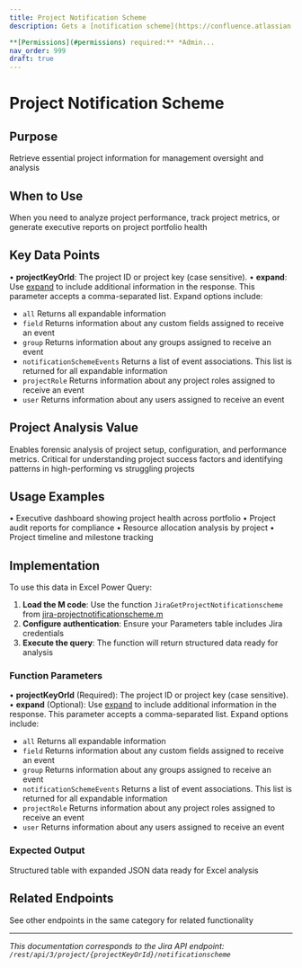 ```yaml
---
title: Project Notification Scheme
description: Gets a [notification scheme](https://confluence.atlassian.com/x/8YdKLg) associated with the project.

**[Permissions](#permissions) required:** *Admin...
nav_order: 999
draft: true
---
```


# Project Notification Scheme

## Purpose
Retrieve essential project information for management oversight and analysis

## When to Use
When you need to analyze project performance, track project metrics, or generate executive reports on project portfolio health

## Key Data Points
• **projectKeyOrId**: The project ID or project key (case sensitive).
• **expand**: Use [expand](#expansion) to include additional information in the response. This parameter accepts a comma-separated list. Expand options include:

 *  `all` Returns all expandable information
 *  `field` Returns information about any custom fields assigned to receive an event
 *  `group` Returns information about any groups assigned to receive an event
 *  `notificationSchemeEvents` Returns a list of event associations. This list is returned for all expandable information
 *  `projectRole` Returns information about any project roles assigned to receive an event
 *  `user` Returns information about any users assigned to receive an event

## Project Analysis Value
Enables forensic analysis of project setup, configuration, and performance metrics. Critical for understanding project success factors and identifying patterns in high-performing vs struggling projects

## Usage Examples
• Executive dashboard showing project health across portfolio
• Project audit reports for compliance
• Resource allocation analysis by project
• Project timeline and milestone tracking

## Implementation
To use this data in Excel Power Query:

1. **Load the M code**: Use the function `JiraGetProjectNotificationscheme` from [jira-projectnotificationscheme.m](../assets/jira-projectnotificationscheme.m)
2. **Configure authentication**: Ensure your Parameters table includes Jira credentials
3. **Execute the query**: The function will return structured data ready for analysis

### Function Parameters
• **projectKeyOrId** (Required): The project ID or project key (case sensitive).
• **expand** (Optional): Use [expand](#expansion) to include additional information in the response. This parameter accepts a comma-separated list. Expand options include:

 *  `all` Returns all expandable information
 *  `field` Returns information about any custom fields assigned to receive an event
 *  `group` Returns information about any groups assigned to receive an event
 *  `notificationSchemeEvents` Returns a list of event associations. This list is returned for all expandable information
 *  `projectRole` Returns information about any project roles assigned to receive an event
 *  `user` Returns information about any users assigned to receive an event

### Expected Output
Structured table with expanded JSON data ready for Excel analysis

## Related Endpoints
See other endpoints in the same category for related functionality

---
*This documentation corresponds to the Jira API endpoint: `/rest/api/3/project/{projectKeyOrId}/notificationscheme`*
